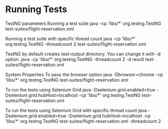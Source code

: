 # Running Tests

TestNG parameters
Running a test suite
java -cp 'libs/*' org.testng.TestNG test-suites/flight-reservation.xml

Running a test suite with specific thread count
java -cp 'libs/*' org.testng.TestNG -threadcount 2 test-suites/flight-reservation.xml

TestNG by default creates test-output directory. You can change it with -d option.
java -cp 'libs/*' org.testng.TestNG -threadcount 2 -d result test-suites/flight-reservation.xml

System Properties
To pass the browser option
java -Dbrowser=chrome -cp 'libs/*' org.testng.TestNG test-suites/flight-reservation.xml

To run the tests using Selenium Grid
java -Dselenium.grid.enabled=true -Dselenium.grid.hubHost=localhost -cp 'libs/*' org.testng.TestNG test-suites/flight-reservation.xml

To run the tests using Selenium Grid with specific thread count
java -Dselenium.grid.enabled=true -Dselenium.grid.hubHost=localhost -cp 'libs/*' org.testng.TestNG test-suites/flight-reservation.xml -threadcount 2